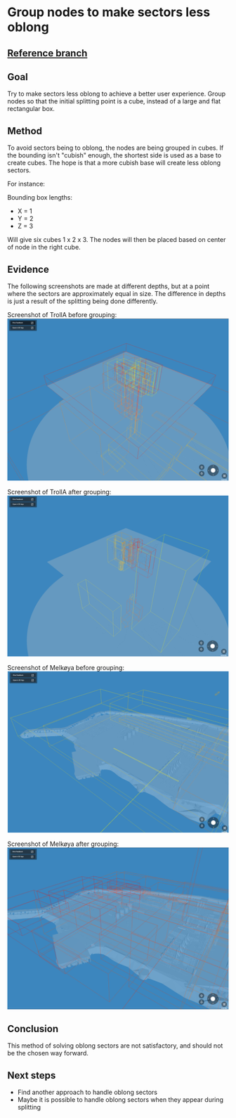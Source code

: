 # Group nodes to make sectors less oblong

## [Reference branch](https://github.com/equinor/rvmsharp/tree/Spike/GroupNodesToReduceOblongity)

## Goal

Try to make sectors less oblong to achieve a better user experience. Group nodes so that the initial splitting point is a cube, instead of a large and flat rectangular box.

## Method

To avoid sectors being to oblong, the nodes are being grouped in cubes. If the bounding isn't "cubish" enough, the shortest side is used as a base to create cubes. The hope is that a more cubish base will create less oblong sectors.

For instance:

Bounding box lengths:

- X = 1
- Y = 2
- Z = 3

Will give six cubes 1 x 2 x 3. The nodes will then be placed based on center of node in the right cube.

## Evidence

The following screenshots are made at different depths, but at a point where the sectors are approximately equal in size. The difference in depths is just a result of the splitting being done differently.

Screenshot of TrollA before grouping:
![Troll A before grouping](images/GroupNodesToMakeSectorsLessOblong/trolla.png)

Screenshot of TrollA after grouping:
![Troll A after grouping](images/GroupNodesToMakeSectorsLessOblong/trolla_group.png)

Screenshot of Melkøya before grouping:
![Melkøya before grouping](images/GroupNodesToMakeSectorsLessOblong/melkoya.png)

Screenshot of Melkøya after grouping:
![Melkøya after grouping](images/GroupNodesToMakeSectorsLessOblong/melkoya_group.png)

## Conclusion

This method of solving oblong sectors are not satisfactory, and should not be the chosen way forward.

## Next steps

- Find another approach to handle oblong sectors
- Maybe it is possible to handle oblong sectors when they appear during splitting  

